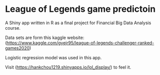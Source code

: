 # League of Legends game predictoin

A Shiny app written in R as a final project for Financial Big Data Analysis course.

Data sets are form this kaggle website: (https://www.kaggle.com/gyejr95/league-of-legends-challenger-ranked-games2020)

Logistic regression model was used in this app.

Visit (https://hankchou1219.shinyapps.io/lol_display/) to feel it.
